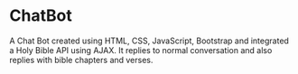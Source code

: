 # ChatBot
A Chat Bot created using HTML, CSS, JavaScript, Bootstrap and integrated a Holy Bible API using AJAX.
It replies to normal conversation and also replies with bible chapters and verses.
